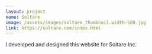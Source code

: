 ```yaml
---
layout: project
name: Soltare
image: /assets/images/soltare_thumbnail.width-500.jpg
link: https://soltare.com/index.html
---
```


I developed and designed this website for Soltare Inc. 